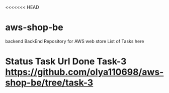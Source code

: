 <<<<<<< HEAD
# aws-shop-be
backend
BackEnd Repository for AWS web store
List of Tasks here

Status	Task	Url
Done	Task-3	https://github.com/olya110698/aws-shop-be/tree/task-3
=======

